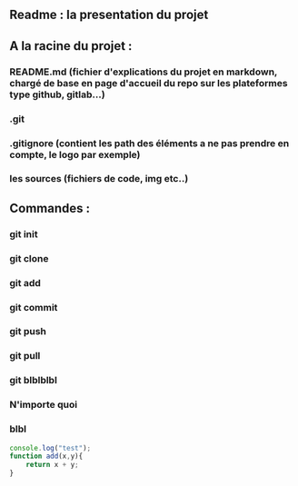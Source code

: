 ## Readme : la presentation du projet

## A la racine du projet :

### README.md (fichier d'explications du projet en markdown, chargé de base en page d'accueil du repo sur les plateformes type github, gitlab...)
### .git
### .gitignore (contient les path des éléments a ne pas prendre en compte, le logo par exemple)
### les sources (fichiers de code, img etc..)

## Commandes :

### git init
### git clone
### git add
### git commit
### git push
### git pull
### git blblblbl
### N'importe quoi
### blbl

```Javascript
console.log("test");
function add(x,y){
	return x + y;
}

```
